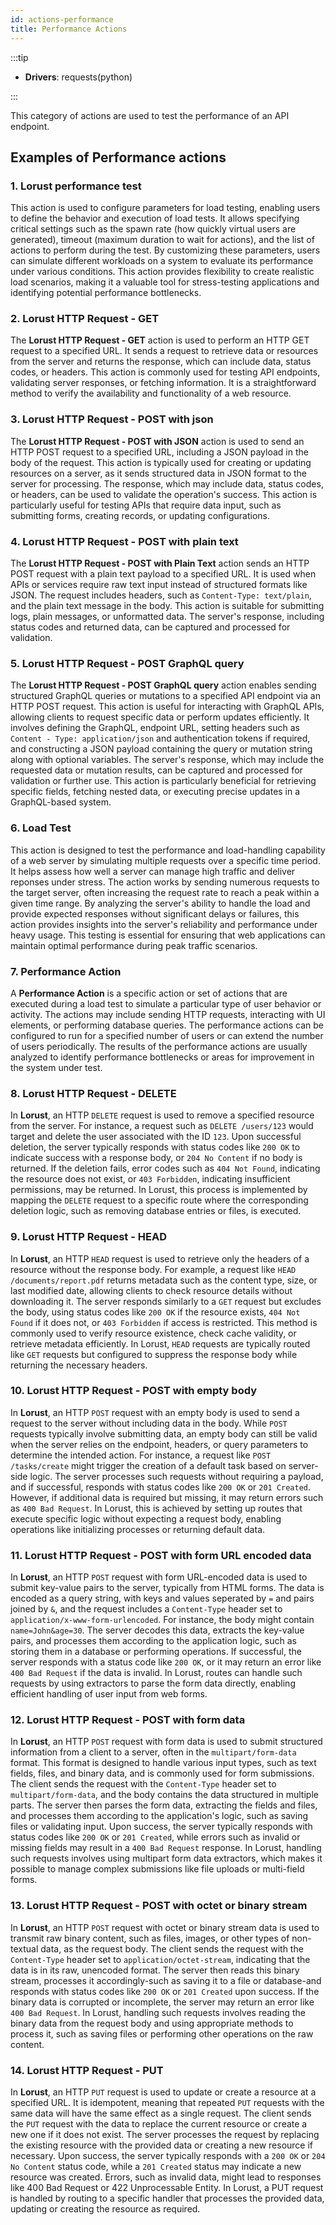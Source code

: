 ```yaml
---
id: actions-performance
title: Performance Actions
---
```


:::tip

- **Drivers**: requests(python)

:::

This category of actions are used to test the performance of an API endpoint.

## Examples of Performance actions

### 1. **Lorust performance test**
This action is used to configure parameters for load testing, enabling users to define the behavior and execution of load tests. It allows specifying critical settings such as the spawn rate (how quickly virtual users are generated), timeout (maximum duration to wait for actions), and the list of actions to perform during the test. By customizing these parameters, users can simulate different workloads on a system to evaluate its performance under various conditions. This action provides flexibility to create realistic load scenarios, making it a valuable tool for stress-testing applications and identifying potential performance bottlenecks.

### 2. **Lorust HTTP Request - GET**
The **Lorust HTTP Request - GET** action is used to perform an HTTP GET request to a specified URL. It sends a request to retrieve data or resources from the server and returns the response, which can include data, status codes, or headers. This action is commonly used for testing API endpoints, validating server responses, or fetching information. It is a straightforward method to verify the availability and functionality of a web resource.

### 3. **Lorust HTTP Request - POST with json**
The **Lorust HTTP Request - POST with JSON** action is used to send an HTTP POST request to a specified URL, including a JSON payload in the body of the request. This action is typically used for creating or updating resources on a server, as it sends structured data in JSON format to the server for processing. The response, which may include data, status codes, or headers, can be used to validate the operation's success. This action is particularly useful for testing APIs that require data input, such as submitting forms, creating records, or updating configurations.

### 4. **Lorust HTTP Request - POST with plain text**
The **Lorust HTTP Request - POST with Plain Text** action sends an HTTP POST request with a plain text payload to a specified URL. It is used when APIs or services require raw text input instead of structured formats like JSON. The request includes headers, such as `Content-Type: text/plain`, and the plain text message in the body. This action is suitable for submitting logs, plain messages, or unformatted data. The server's response, including status codes and returned data, can be captured and processed for validation.

### 5. **Lorust HTTP Request - POST GraphQL query**
The **Lorust HTTP Request - POST GraphQL query** action enables sending structured GraphQL queries or mutations to a specified API endpoint via an HTTP POST request. This action is useful for interacting with GraphQL APIs, allowing clients to request specific data or perform updates efficiently. It involves defining the GraphQL, endpoint URL, setting headers such as `Content - Type: application/json` and authentication tokens if required, and constructing a JSON payload containing the query or mutation string along with optional variables. The server's response, which may include the requested data or mutation results, can be captured and processed for validation or further use. This action is particularly beneficial for retrieving specific fields, fetching nested data, or executing precise updates in a GraphQL-based system.

### 6. **Load Test**
This action is designed to test the performance and load-handling capability of a web server by simulating multiple requests over a specific time period. It helps assess how well a server can manage high traffic and deliver reponses under stress. The action works by sending numerous requests to the target server, often increasing the request rate to reach a peak within a given time range. By analyzing the server's ability to handle the load and provide expected responses without significant delays or failures, this action provides insights into the server's reliability and performance under heavy usage. This testing is essential for ensuring that web applications can maintain optimal performance during peak traffic scenarios.

### 7. **Performance Action**
A **Performance Action** is a specific action or set of actions that are executed during a load test to simulate a particular type of user behavior or activity. The actions may include sending HTTP requests, interacting with UI elements, or performing database queries. The performance actions can be configured to run for a specified number of users or can extend the number of users periodically. The results of the performance actions are usually analyzed to identify performance bottlenecks or areas for improvement in the system under test.

### 8. **Lorust HTTP Request - DELETE**
In **Lorust**, an HTTP `DELETE` request is used to remove a specified resource from the server. For instance, a request such as `DELETE /users/123` would target and delete the user associated with the ID `123`. Upon successful deletion, the server typically responds with status codes like `200 OK` to indicate success with a response body, or `204 No Content` if no body is returned. If the deletion fails, error codes such as `404 Not Found`, indicating the resource does not exist, or `403 Forbidden`, indicating insufficient permissions, may be returned. In Lorust, this process is implemented by mapping the `DELETE` request to a specific route where the corresponding deletion logic, such as removing database entries or files, is executed.

### 9. **Lorust HTTP Request - HEAD**
In **Lorust**, an HTTP `HEAD` request is used to retrieve only the headers of a resource without the response body. For example, a request like `HEAD /documents/report.pdf` returns metadata such as the content type, size, or last modified date, allowing clients to check resource details without downloading it. The server responds similarly to a `GET` request but excludes the body, using status codes like `200 OK` if the resource exists, `404 Not Found` if it does not, or `403 Forbidden` if access is restricted. This method is commonly used to verify resource existence, check cache validity, or retrieve metadata efficiently. In Lorust, `HEAD` requests are typically routed like `GET` requests but configured to suppress the response body while returning the necessary headers.

### 10. **Lorust HTTP Request - POST with empty body**
In **Lorust**, an HTTP `POST` request with an empty body is used to send a request to the server without including data in the body. While `POST` requests typically involve submitting data, an empty body can still be valid when the server relies on the endpoint, headers, or query parameters to determine the intended action. For instance, a request like `POST /tasks/create` might trigger the creation of a default task based on server-side logic. The server processes such requests without requiring a payload, and if successful, responds with status codes like `200 OK` or `201 Created`. However, if additional data is required but missing, it may return errors such as `400 Bad Request`. In Lorust, this is achieved by setting up routes that execute specific logic without expecting a request body, enabling operations like initializing processes or returning default data.

### 11. **Lorust HTTP Request - POST with form URL encoded data**
In **Lorust**, an HTTP `POST` request with form URL-encoded data is used to submit key-value pairs to the server, typically from HTML forms. The data is encoded as a query string, with keys and values seperated by `=` and pairs joined by `&`, and the request includes a `Content-Type` header set to `application/x-www-form-urlencoded`. For instance, the body might contain `name=John&age=30`. The server decodes this data, extracts the key-value pairs, and processes them according to the application logic, such as storing them in a database or performing operations. If successful, the server responds with a status code like `200 OK`, or it may return an error like `400 Bad Request` if the data is invalid. In Lorust, routes can handle such requests by using extractors to parse the form data directly, enabling efficient handling of user input from web forms.

### 12. **Lorust HTTP Request - POST with form data**
In **Lorust**, an HTTP `POST` request with form data is used to submit structured information from a client to a server, often in the `multipart/form-data` format. This format is designed to handle various input types, such as text fields, files, and binary data, and is commonly used for form submissions. The client sends the request with the `Content-Type` header set to `multipart/form-data`, and the body contains the data structured in multiple parts. The server then parses the form data, extracting the fields and files, and processes them according to the application's logic, such as saving files or validating input. Upon success, the server typically responds with status codes like `200 OK` or `201 Created`, while errors such as invalid or missing fields may result in a `400 Bad Request` response. In Lorust, handling such requests involves using multipart form data extractors, which makes it possible to manage complex submissions like file uploads or multi-field forms.

### 13. **Lorust HTTP Request - POST with octet or binary stream**
In **Lorust**, an HTTP `POST` request with octet or binary stream data is used to transmit raw binary content, such as files, images, or other types of non-textual data, as the request body. The client sends the request with the `Content-Type` header set to `application/octet-stream`, indicating that the data is in its raw, unencoded format. The server then reads this binary stream, processes it accordingly-such as saving it to a file or database-and responds with status codes like `200 OK` or `201 Created` upon success. If the binary data is corrupted or incomplete, the server may return an error like `400 Bad Request`. In Lorust, handling such requests involves reading the binary data from the request body and using appropriate methods to process it, such as saving files or performing other operations on the raw content.

### 14. **Lorust HTTP Request - PUT**
In **Lorust**, an HTTP `PUT` request is used to update or create a resource at a specified URL. It is idempotent, meaning that repeated `PUT` requests with the same data will have the same effect as a single request. The client sends the `PUT` request with the data to replace the current resource or create a new one if it does not exist. The server processes the request by replacing the existing resource with the provided data or creating a new resource if necessary. Upon success, the server typically responds with a `200 OK` or `204 No Content` status code, while a `201 Created` status may indicate a new resource was created. Errors, such as invalid data, might lead to responses like 400 Bad Request or 422 Unprocessable Entity. In Lorust, a PUT request is handled by routing to a specific handler that processes the provided data, updating or creating the resource as required.







